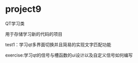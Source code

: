# project9
QT学习类
        
用于存储学习新的代码的项目

test1：学习qt多界面切换并且简易的实现文字匹配功能

exercise:学习qt的信号与槽函数的ui设计以及自定义信号如何编写

